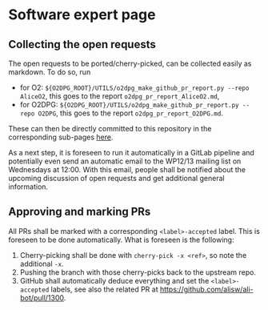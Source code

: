# Software expert page

## Collecting the open requests

The open requests to be ported/cherry-picked, can be collected easily as markdown. To do so, run

* for O2: `${O2DPG_ROOT}/UTILS/o2dpg_make_github_pr_report.py --repo AliceO2`, this goes to the report `o2dpg_pr_report_AliceO2.md`,
* for O2DPG: `${O2DPG_ROOT}/UTILS/o2dpg_make_github_pr_report.py --repo O2DPG`, this goes to the report `o2dpg_pr_report_O2DPG.md`.

These can then be directly committed to this repository in the corresponding sub-pages [here](../requests_automtaic/index.md).

As a next step, it is foreseen to run it automatically in a GitLab pipeline and potentially even send an automatic email to the WP12/13 mailing list on Wednesdays at 12:00. With this email, people shall be notified about the upcoming discussion of open requests and get additional general information.

## Approving and marking PRs

All PRs shall be marked with a corresponding `<label>-accepted` label. This is foreseen to be done automatically.
What is foreseen is the following:

1. Cherry-picking shall be done with `cherry-pick -x <ref>`, so note the additional `-x`.
1. Pushing the branch with those cherry-picks back to the upstream repo.
1. GitHub shall automatically deduce everything and set the `<label>-accepted` labels, see also the related PR at https://github.com/alisw/ali-bot/pull/1300.
